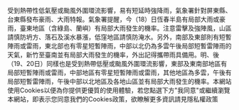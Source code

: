 受到熱帶性低氣壓或颱風外圍環流影響，易有短延時強降雨，氣象署針對屏東縣、台東縣發布豪雨、大雨特報。氣象署提醒，今（18）日恆春半島有局部大雨或豪雨，臺東地區（含綠島、蘭嶼）有局部大雨發生的機率。注意雷擊及強陣風，山區請慎防坍方、落石及溪水暴漲，低窪地區請慎防淹水。另外，南部及東部則有短暫陣雨或雷雨，東北部也有零星短暫陣雨，中部以北仍為多雲午後局部短暫雷陣雨的天氣，新竹至臺南並有局部大雨發生的機率，外出記得攜帶雨具備用。明、後（19、20日）同樣也是受到熱帶低壓或颱風外圍環流影響，東部及東南部地區有局部短暫陣雨或雷雨，中部地區有零星短暫陣雨或雷雨，其他地區為多雲，午後有局部短暫雷陣雨，午後中部以北地區及各地山區並有局部大雨發生的機率。本網站使用Cookies以便為你提供更優質的使用體驗，若您點選下方"我同意"或繼續瀏覽本網站，即表示您同意我們的Cookies政策，欲瞭解更多資訊請見隱私權政策